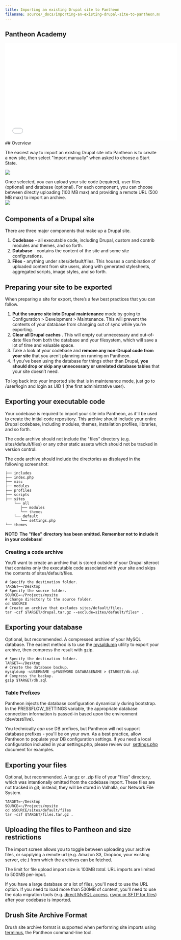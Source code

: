 ```yaml
---
title: Importing an existing Drupal site to Pantheon
filename: source/_docs/importing-an-existing-drupal-site-to-pantheon.md
---
```


## Pantheon Academy
<iframe allowfullscreen="" frameborder="0" height="315" src="//www.youtube-nocookie.com/embed/jH7n62io14E" width="560"></iframe>
## Overview

The easiest way to import an existing Drupal site into Pantheon is to create a new site, then select "Import manually" when asked to choose a Start State.

![](https://pantheon-systems.desk.com/customer/portal/attachments/213957)  
Once selected, you can upload your site code (required), user files (optional) and database (optional). For each component, you can choose between directly uploading (100 MB max) and providing a remote URL (500 MB max) to import an archive.  
 ![](https://pantheon-systems.desk.com/customer/portal/attachments/213971)​​

## Components of a Drupal site

There are three major components that make up a Drupal site.

1. **Codebase** - all executable code, including Drupal, custom and contrib modules and themes, and so forth.
2. **Database** - contains the content of the site and some site configurations.
3. **Files** - anything under sites/default/files. This houses a combination of uploaded content from site users, along with generated stylesheets, aggregated scripts, image styles, and so forth.

## Preparing your site to be exported

When preparing a site for export, there’s a few best practices that you can follow.

1. **Put the source site into Drupal maintenance** mode by going to Configuration > Development > Maintenance. This will prevent the contents of your database from changing out of sync while you’re exporting.
2. **Clear all Drupal caches** . This will empty out unnecessary and out-of-date files from both the database and your filesystem, which will save a lot of time and valuable space.
3. Take a look at your codebase and **remove any non-Drupal code from your site** that you aren’t planning on running on Pantheon.
4. If you’ve been using the database for things other than Drupal, **you should drop or skip any unnecessary or unrelated database tables** that your site doesn’t need.

To log back into your imported site that is in maintenance mode, just go to /user/login and login as UID 1 (the first administrative user).

## Exporting your executable code

Your codebase is required to import your site into Pantheon, as it'll be used to create the initial code repository. This archive should include your entire Drupal codebase, including modules, themes, installation profiles, libraries, and so forth.  


The code archive should not include the "files" directory (e.g. sites/default/files) or any other static assets which should not be tracked in version control.

The code archive should include the directories as displayed in the following screenshot:

    ├── includes
    ├── index.php
    ├── misc
    ├── modules
    ├── profiles
    ├── scripts
    ├── sites
        └── all
           ├── modules
           └── themes
        └── default
           └── settings.php
    └── themes

**NOTE: The "files" directory has been omitted. Remember not to include it in your codebase!**

### Creating a code archive

You'll want to create an archive that is stored outside of your Drupal siteroot that contains only the executable code associated with your site and skips the contents of sites/default/files.

    # Specify the destination folder.
    TARGET=~/Desktop
    # Specify the source folder.
    SOURCE=~/Projects/mysite
    # Change directory to the source folder.
    cd $SOURCE
    # Create an archive that excludes sites/default/files.
    tar -czf $TARGET/drupal.tar.gz --exclude=sites/default/files* .

## Exporting your database

Optional, but recommended. A compressed archive of your MySQL database. The easiest method is to use the [mysqldump](http://dev.mysql.com/doc/refman/5.5/en/mysqldump.html) utility to export your archive, then compress the result with gzip.

    # Specify the destination folder.
    TARGET=~/Desktop
    # Create the database backup.
    mysqldump -uUSERNAME -pPASSWORD DATABASENAME > $TARGET/db.sql
    # Compress the backup.
    gzip $TARGET/db.sql

### Table Prefixes

Pantheon injects the database configuration dynamically during bootstrap. In the PRESSFLOW\_SETTINGS variable, the appropriate database connection information is passed-in based upon the environment (dev/test/live).

You technically _can_ use DB prefixes, but Pantheon will not support database prefixes - you'll be on your own. As a best practice, allow Pantheon to populate your DB configuration settings. If you need a local configuration included in your settings.php, please review our  [settings.php](/documentation/howto/configuring-settings-php/-working-with-settings-php) document for examples.

## Exporting your files

Optional, but recommended. A tar.gz or .zip file of your "files" directory, which was intentionally omitted from the codebase import. These files are not tracked in git; instead, they will be stored in Valhalla, our Network File System.

    TARGET=~/Desktop
    SOURCE=~/Projects/mysite
    cd $SOURCE/sites/default/files
    tar -czf $TARGET/files.tar.gz .

## Uploading the files to Pantheon and size restrictions

The import screen allows you to toggle between uploading your archive files, or supplying a remote url (e.g. Amazon S3, Dropbox, your existing server, etc.) from which the archives can be fetched.  


The limit for file upload import size is 100MB _total_. URL imports are limited to 500MB per-input.

If you have a large database or a lot of files, you'll need to use the URL option. If you need to load more than 500MB of content, you'll need to use the data migration tools (e.g. [direct MySQL access](/documentation/advanced-topics/accessing-mysql-databases/), [rsync or SFTP for files](/documentation/advanced-topics/rsync-and-sftp/)) after your codebase is imported.

## Drush Site Archive Format

Drush site archive format is supported when performing site imports using [terminus](https://github.com/pantheon-systems/terminus), the Pantheon command-line tool.
